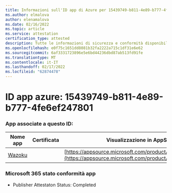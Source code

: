 ```yaml
---
title: Informazioni sull'ID app di Azure per 15439749-b811-4e89-b777-4fe6ef247801
ms.author: elmalova
author: elenamalova
ms.date: 02/16/2022
ms.topic: article
ms.service: attestation
certification_type: attested
description: Tutte le informazioni di sicurezza e conformità disponibili per 15439749-b811-4e89-b777-4fe6ef247801.
ms.openlocfilehash: e0f75c1651dd8081b32fa2222a715c1df31e6e62
ms.sourcegitcommit: 6af3331723896e5e6bd44236dbd87ab513fd91fe
ms.translationtype: MT
ms.contentlocale: it-IT
ms.lasthandoff: 02/17/2022
ms.locfileid: "62874478"
---
```

# <a name="azure-app-id-15439749-b811-4e89-b777-4fe6ef247801"></a>ID app azure: 15439749-b811-4e89-b777-4fe6ef247801


### <a name="apps-associated-with-this-id"></a>App associate a questo ID:
| **Nome app** | **Certificata** | **Visualizzazione in AppSource** |
|--------------|---------------|-----------------------|
| [Wazoku](https://docs.microsoft.com/microsoft-365-app-certification/forward/WA200003384) |  | [https://appsource.microsoft.com/product/office/WA200003384](https://appsource.microsoft.com/product/office/WA200003384) |

### <a name="microsoft-365-app-compliance-status"></a>Microsoft 365 stato conformità app
- Publisher Attestaton Status: Completed
